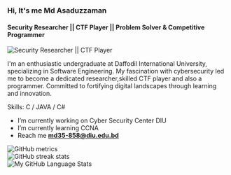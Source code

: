 ### Hi, It's me Md Asaduzzaman
#### Security Researcher || CTF Player || Problem Solver & Competitive Programmer
![Security Researcher || CTF Player](https://github.com/CrazyChickenDev/CrazyChickenDev/raw/master/assets/source.gif)

I'm an enthusiastic undergraduate at Daffodil International University, specializing in Software Engineering. My fascination with cybersecurity led me to become a dedicated researcher,skilled CTF player and also a programmer. Committed to fortifying digital landscapes through learning and innovation.

Skills: C / JAVA / C#

- I’m currently working on Cyber Security Center DIU 
- I’m currently learning CCNA
- Reach me <b>md35-858@diu.edu.bd</b>

![GitHub metrics](https://metrics.lecoq.io/MoAsaduzzaman)  
![GitHub streak stats](https://streak-stats.demolab.com/?user=MoAsaduzzaman)  
![My GitHub Language Stats](https://github-readme-stats.vercel.app/api/top-langs/?username=MoAsaduzzaman)










